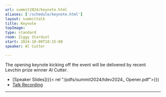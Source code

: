 ```yaml
---
url: summit2024/keynote.html
aliases: ['/schedule/keynote.html']
layout: summittalk
title: Keynote
topImage:
type: standard
room: Ziggy Stardust
start: 2024-10-09T10:15:00
speaker: Al Cutter

---
```


<div class="font-google font-medium">

The opening keynote kicking off the event will be delivered by recent Levchin prize winner Al Cutter.

* [Speaker Slides]({{< rel "/pdfs/summit2024/tdev2024_ Opener.pdf">}})
* [Talk Recording](https://youtu.be/IJfgKh3gwOQ?si=hjTwg4SOj9z2pilS)

---

</div>
